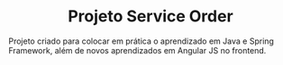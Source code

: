 <h1 align="center"> Projeto Service Order </h1>

<p>Projeto criado para colocar em prática o aprendizado em Java e Spring Framework, além de novos aprendizados em Angular JS no frontend.</p>
